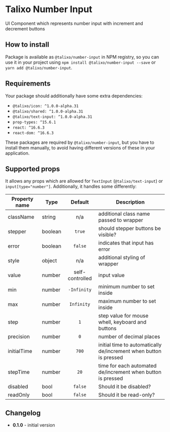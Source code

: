 # Talixo Number Input

UI Component which represents number input with increment and decrement buttons

## How to install

Package is available as `@talixo/number-input` in NPM registry, so you can use it in your project
using `npm install @talixo/number-input --save` or `yarn add @talixo/number-input`.

## Requirements

Your package should additionally have some extra dependencies:

- `@talixo/icon: ^1.0.0-alpha.31`
- `@talixo/shared: ^1.0.0-alpha.31`
- `@talixo/text-input: ^1.0.0-alpha.31`
- `prop-types: ^15.6.1`
- `react: ^16.6.3`
- `react-dom: ^16.6.3`

These packages are required by `@talixo/number-input`, but you have to install them manually,
to avoid having different versions of these in your application.

## Supported props

It allows any props which are allowed for `TextInput` (`@talixo/text-input`) or `input[type="number"]`. Additionally, it handles some differently:

Property name | Type      | Default         | Description
--------------|-----------|:---------------:|--------------------------------
className     | string    | n/a             | additional class name passed to wrapper
stepper       | boolean   | `true`          | should stepper buttons be visible?
error         | boolean   | `false`         | indicates that input has error
style         | object    | n/a             | additional styling of wrapper
value         | number    | self-controlled | input value
min           | number    | `-Infinity`     | minimum number to set inside
max           | number    | `Infinity`      | maximum number to set inside
step          | number    | `1`             | step value for mouse whell, keyboard and buttons
precision     | number    | `0`             | number of decimal places
initialTime   | number    | `700`           | initial time to automatically de/increment when button is pressed
stepTime      | number    | `20`            | time for each automated de/increment when button is pressed
disabled      | bool      | `false`         | Should it be disabled?
readOnly      | bool      | `false`         | Should it be read-only?

## Changelog

- **0.1.0** - initial version
